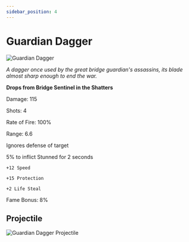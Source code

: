 ```yaml
---
sidebar_position: 4
---
```


# Guardian Dagger

![Guardian Dagger](https://vwiki.valorserver.com/api/item/picture/guardian%20dagger)

<i>A dagger once used by the great bridge guardian's assassins, its blade almost sharp enough to end the war.</i>

**Drops from Bridge Sentinel in the Shatters**

Damage: 115

Shots: 4

Rate of Fire: 100%

Range: 6.6

Ignores defense of target

5% to inflict Stunned for 2 seconds

    +12 Speed
    
    +15 Protection
    
    +2 Life Steal
    
Fame Bonus: 8%

## Projectile

![Guardian Dagger Projectile](https://cdn.discordapp.com/attachments/953134990428868629/981723634399866920/guardiandagger.gif)
